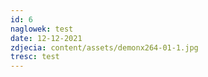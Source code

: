 ```yaml
---
id: 6
naglowek: test
date: 12-12-2021
zdjecia: content/assets/demonx264-01-1.jpg
tresc: test
---
```


